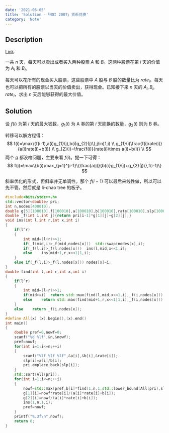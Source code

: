```yaml
---
date: '2021-05-05'
title: 'Solution -「NOI 2007」货币兑换'
category: 'Note'
---
```


## Description

[Link](https://www.luogu.com.cn/problem/P4027).

一共  $n$ 天，每天可以卖出或者买入两种股票  $A$ 和  $B$。这两种股票在第  $i$ 天的价值为  $A_i$ 和  $B_i$。

每天可以花所有的现金买入股票，这些股票中 $A$ 股与 $B$ 股的数量比为 $rate_i$。每天也可以把所有的股票以当天的价值卖出，获得现金。已知接下来 $n$ 天的 $A_i,B_i,rate_i$，求出 $n$ 天后能够获得的最大价值。

## Solution

设 $f(i)$ 为第 $i$ 天的最大钱数，$g_{1}(i)$ 为 A 券的第 $i$ 天能换的数量，$g_{2}(i)$ 则为 B 券。

转移可以解方程得：
$$
f(i)=\max\{f(i-1),a(i)g_{1}(j),b(i)g_{2}(j)\},j\in[1,i) \\
g_{1}(i)\frac{f(i)rate(i)}{a(i)rate(i)+b(i)} \\
g_{2}(i)=\frac{f(i)}{rate(i)\times a(i)+b(i)} \\
$$
两个 $g$ 都没啥问题，主要来看 $f(i)$。提一下可得：
$$
f(i)=\max\{b(i)\max_{j=1}^{i-1}\{\frac{a(i)}{b(i)}g_{1}(j)+g_{2}(j)\},f(i-1)\}
$$

斜率优化的形式，但斜率并无单调性。那个 $f(i-1)$ 可以最后来线性做，所以可以先不管。然后就是 li-chao tree 的板子。

```cpp
#include<bits/stdc++.h>
std::vector<double> pri;
int n,nodes[400010];
double g[5][100010],f[100010],a[100010],b[100010],rate[100010],slp[100010];
double _f(int i,int j){return pri[i-1]*g[1][j]+g[2][j];}
void ins(int l,int r,int x,int i)
{
	if(l^r)
	{
		int mid=(l+r)>>1;
		if(_f(mid,i)>_f(mid,nodes[x]))	std::swap(nodes[x],i);
		if(_f(l,i)>_f(l,nodes[x]))	ins(l,mid,x<<1,i);
		else	ins(mid+1,r,x<<1|1,i);
	}
	else if(_f(l,i)>_f(l,nodes[x]))	nodes[x]=i;
}
double find(int l,int r,int x,int i)
{
	if(l^r)
	{
		int mid=(l+r)>>1;
		if(mid>=i)	return std::max(find(l,mid,x<<1,i),_f(i,nodes[x]));
		else	return std::max(find(mid+1,r,x<<1|1,i),_f(i,nodes[x]));
	}
	else	return _f(i,nodes[x]);
}
#define All(x) (x).begin(),(x).end()
int main()
{
	double pref=0,nowf=0;
	scanf("%d %lf",&n,&nowf);
	pref=nowf;
	for(int i=1;i<=n;++i)
	{
		scanf("%lf %lf %lf",&a[i],&b[i],&rate[i]);
		slp[i]=a[i]/b[i];
		pri.emplace_back(slp[i]);
	}
	std::sort(All(pri));
	for(int i=1;i<=n;++i)
	{
		nowf=std::max(pref,b[i]*find(1,n,1,std::lower_bound(All(pri),slp[i])-pri.begin()+1));
		g[1][i]=nowf*rate[i]/(a[i]*rate[i]+b[i]);
		g[2][i]=nowf/(a[i]*rate[i]+b[i]);
		ins(1,n,1,i);
		pref=nowf;
	}
	printf("%.3f\n",nowf);
	return 0;
}
```